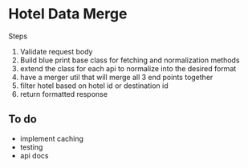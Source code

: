 # Hotel Data Merge

Steps
1. Validate request body
2. Build blue print base class for fetching and normalization methods
3. extend the class for each api to normalize into the desired format
4. have a merger util that will merge all 3 end points together
5. filter hotel based on hotel id or destination id
6. return formatted response

## To do
* implement caching
* testing
* api docs